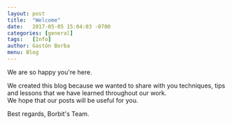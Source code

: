 ```yaml
---
layout: post
title:  "Welcome"
date:   2017-05-05 15:04:03 -0700
categories:	[general]
tags:	[Info]
author: Gastón Borba
menu: Blog
---
```


We are so happy you're here.   

We created this blog because we wanted to share with you techniques, tips and lessons that we have learned throughout our work.    
We hope that our posts will be useful for you.

Best regards, Borbit's Team.
<!--more-->
